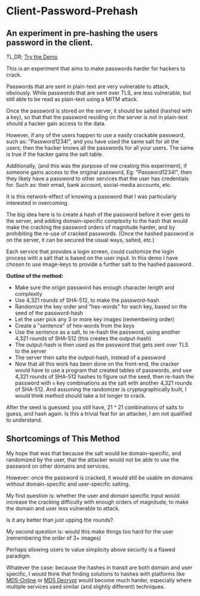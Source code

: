# Client-Password-Prehash

## An experiment in pre-hashing the users password in the client.

TL,DR; [Try the Demo](https://f1lt3r.github.com/client-password-prehash/index.html)

This is an experiment that aims to make passwords harder for hackers to crack.

Passwords that are sent in plain-text are very vulnerable to attack, obviously. While passwords that are sent over TLS, are less vulnerable, but still able to be read as plain-text using a MITM attack.

Once the password is stored on the server, it should be salted (hashed with a key), so that that the password residing on the server is not in plain-text should a hacker gain access to the data.

However, if any of the users happen to use a easily crackable password, such as: "Password1234!", and you have used the same salt for all the users; then the hacker knows all the passwords for all your users. The same is true if the hacker gains the salt table.

Additionally, (and this was the purpose of me creating this experiment), if someone gains access to the original password, Eg: "Password1234!", then they likely have a password to other services that the user has credentials for. Such as: their email, bank account, social-media accounts, etc.

It is this network-effect of knowing a password that I was particularly interested in overcoming.

The big idea here is to create a hash of the password before it ever gets to the server, and adding domain-specific complexity to the hash that would make the cracking the password orders of magnitude harder, and by prohibiting the re-use of cracked passwords. (Once the hashed password is on the server, it can be secured the usual ways, salted, etc.)

Each service that provides a login screen, could customize the login process with a salt that is based on the user input. In this demo I have chosen to use image-keys to provide a further salt to the hashed password.

**Outline of the method:**

- Make sure the origin password has enough character length and complexity
- Use 4,321 rounds of SHA-512, to make the password-hash
- Randomize the key order and "hex-words" for each key, based on the seed of the password-hash
- Let the user pick any 3 or more key images (remembering order)
- Create a "sentence" of hex-words from the keys
- Use the sentence as a salt, to re-hash the password, using another 4,321 rounds of SHA-512 (this creates the output-hash)
- The output-hash is then used as the password that gets sent over TLS to the server
- The server then salts the output-hash, instead of a password
- Now that all this work has been done on the front-end, the cracker would have to use a program that created tables of passwords, and use 4,321 rounds of SHA-512 hashes to figure out the seed, then re-hash the password with `n` key combinations as the salt with another 4,321 rounds of SHA-512. And assuming the randomizer is cryptographically built, I would think method should take a lot longer to crack.

After the seed is guessed: you still have, 21 ^ 21 combinations of salts to guess, and hash again. Is this a trivial feat for an attacker, I am not qualified to understand.

## Shortcomings of This Method

My hope that was that because the salt would be domain-specific, and randomized by the user, that the attacker would not be able to use the password on other domains and services.

However: once the password is cracked, it would still be usable on domains without domain-specific and user-specific salting.

My first question is: whether the user and domain specific input would increase the cracking difficulty with enough orders of magnitude, to make the domain and user less vulnerable to attack.

Is it any better than just upping the rounds?

My second question is: would this make things too hard for the user (remembering the order of 3+ images)

Perhaps allowing users to value simplicity above security is a flawed paradigm.

Whatever the case: because the hashes in transit are both domain and user specific, I would think that finding solutions to hashes with platforms like [MD5-Online](http://md5online.org/md5-decrypt.html) or [MD5 Decrypt](http://md5decrypt.net/en/Sha512/) would become much harder, especially where multiple services used similar (and slightly different) techniques.